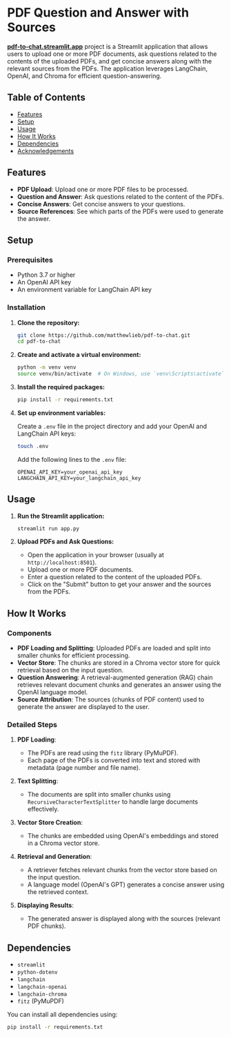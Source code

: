 # PDF Question and Answer with Sources

**[pdf-to-chat.streamlit.app]([https://pdf-to-chat.streamlit.app/])** project is a Streamlit application that allows users to upload one or more PDF documents, ask questions related to the contents of the uploaded PDFs, and get concise answers along with the relevant sources from the PDFs. The application leverages LangChain, OpenAI, and Chroma for efficient question-answering.

## Table of Contents

- [Features](#features)
- [Setup](#setup)
- [Usage](#usage)
- [How It Works](#how-it-works)
- [Dependencies](#dependencies)
- [Acknowledgements](#acknowledgements)

## Features

- **PDF Upload**: Upload one or more PDF files to be processed.
- **Question and Answer**: Ask questions related to the content of the PDFs.
- **Concise Answers**: Get concise answers to your questions.
- **Source References**: See which parts of the PDFs were used to generate the answer.

## Setup

### Prerequisites

- Python 3.7 or higher
- An OpenAI API key
- An environment variable for LangChain API key

### Installation

1. **Clone the repository:**

    ```bash
    git clone https://github.com/matthewlieb/pdf-to-chat.git
    cd pdf-to-chat
    ```

2. **Create and activate a virtual environment:**

    ```bash
    python -m venv venv
    source venv/bin/activate  # On Windows, use `venv\Scripts\activate`
    ```

3. **Install the required packages:**

    ```bash
    pip install -r requirements.txt
    ```

4. **Set up environment variables:**

    Create a `.env` file in the project directory and add your OpenAI and LangChain API keys:

    ```bash
    touch .env
    ```

    Add the following lines to the `.env` file:

    ```dotenv
    OPENAI_API_KEY=your_openai_api_key
    LANGCHAIN_API_KEY=your_langchain_api_key
    ```

## Usage

1. **Run the Streamlit application:**

    ```bash
    streamlit run app.py
    ```

2. **Upload PDFs and Ask Questions:**

    - Open the application in your browser (usually at `http://localhost:8501`).
    - Upload one or more PDF documents.
    - Enter a question related to the content of the uploaded PDFs.
    - Click on the "Submit" button to get your answer and the sources from the PDFs.

## How It Works

### Components

- **PDF Loading and Splitting**: Uploaded PDFs are loaded and split into smaller chunks for efficient processing.
- **Vector Store**: The chunks are stored in a Chroma vector store for quick retrieval based on the input question.
- **Question Answering**: A retrieval-augmented generation (RAG) chain retrieves relevant document chunks and generates an answer using the OpenAI language model.
- **Source Attribution**: The sources (chunks of PDF content) used to generate the answer are displayed to the user.

### Detailed Steps

1. **PDF Loading**:
    - The PDFs are read using the `fitz` library (PyMuPDF).
    - Each page of the PDFs is converted into text and stored with metadata (page number and file name).

2. **Text Splitting**:
    - The documents are split into smaller chunks using `RecursiveCharacterTextSplitter` to handle large documents effectively.

3. **Vector Store Creation**:
    - The chunks are embedded using OpenAI's embeddings and stored in a Chroma vector store.

4. **Retrieval and Generation**:
    - A retriever fetches relevant chunks from the vector store based on the input question.
    - A language model (OpenAI's GPT) generates a concise answer using the retrieved context.

5. **Displaying Results**:
    - The generated answer is displayed along with the sources (relevant PDF chunks).

## Dependencies

- `streamlit`
- `python-dotenv`
- `langchain`
- `langchain-openai`
- `langchain-chroma`
- `fitz` (PyMuPDF)

You can install all dependencies using:

```bash
pip install -r requirements.txt

